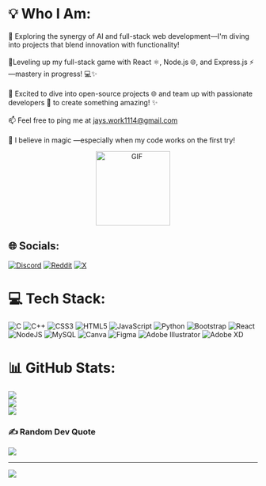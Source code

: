 # 💡 Who I Am:
🔭 Exploring the synergy of AI and full-stack web development—I'm diving into projects that blend innovation with functionality!<br><br>🌱Leveling up my full-stack game with React ⚛️, Node.js 🌐, and Express.js ⚡—mastery in progress! 💻✨<br><br>🚀 Excited to dive into open-source projects 🌐 and team up with passionate developers 🤝 to create something amazing! ✨<br><br>📫 Feel free to ping me at jays.work1114@gmail.com<br><br>🌟 I believe in magic —especially when my code works on the first try!

<p align="center"> <img 
  src="https://camo.githubusercontent.com/9939f57a40461f1f7d5ee9c81e8f4634eb6a9339f5a3ced15f2ce471bb18b49b/68747470733a2f2f6d656469612e67697068792e636f6d2f6d656469612f4d3967624264396e6244724f5475314d71782f67697068792e676966" 
  alt="GIF" 
  style="width: 150px; height: auto;" 
/> </p>

## 🌐 Socials:
[![Discord](https://img.shields.io/badge/Discord-%237289DA.svg?logo=discord&logoColor=white)](https://discord.gg/ryts3jru) [![Reddit](https://img.shields.io/badge/Reddit-%23FF4500.svg?logo=Reddit&logoColor=white)](https://reddit.com/user/Jayded_soul) [![X](https://img.shields.io/badge/X-black.svg?logo=X&logoColor=white)](https://x.com/@Syncjay114) 

# 💻 Tech Stack:
![C](https://img.shields.io/badge/c-%2300599C.svg?style=plastic&logo=c&logoColor=white) ![C++](https://img.shields.io/badge/c++-%2300599C.svg?style=plastic&logo=c%2B%2B&logoColor=white) ![CSS3](https://img.shields.io/badge/css3-%231572B6.svg?style=plastic&logo=css3&logoColor=white) ![HTML5](https://img.shields.io/badge/html5-%23E34F26.svg?style=plastic&logo=html5&logoColor=white) ![JavaScript](https://img.shields.io/badge/javascript-%23323330.svg?style=plastic&logo=javascript&logoColor=%23F7DF1E) ![Python](https://img.shields.io/badge/python-3670A0?style=plastic&logo=python&logoColor=ffdd54) ![Bootstrap](https://img.shields.io/badge/bootstrap-%238511FA.svg?style=plastic&logo=bootstrap&logoColor=white) ![React](https://img.shields.io/badge/react-%2320232a.svg?style=plastic&logo=react&logoColor=%2361DAFB) ![NodeJS](https://img.shields.io/badge/node.js-6DA55F?style=plastic&logo=node.js&logoColor=white) ![MySQL](https://img.shields.io/badge/mysql-4479A1.svg?style=plastic&logo=mysql&logoColor=white) ![Canva](https://img.shields.io/badge/Canva-%2300C4CC.svg?style=plastic&logo=Canva&logoColor=white) ![Figma](https://img.shields.io/badge/figma-%23F24E1E.svg?style=plastic&logo=figma&logoColor=white) ![Adobe Illustrator](https://img.shields.io/badge/adobe%20illustrator-%23FF9A00.svg?style=plastic&logo=adobe%20illustrator&logoColor=white) ![Adobe XD](https://img.shields.io/badge/Adobe%20XD-470137?style=plastic&logo=Adobe%20XD&logoColor=#FF61F6)
# 📊 GitHub Stats:
![](https://github-readme-stats.vercel.app/api?username=j-xingh&theme=transparent&hide_border=false&include_all_commits=false&count_private=false)<br/>
![](https://github-readme-streak-stats.herokuapp.com/?user=j-xingh&theme=transparent&hide_border=false)<br/>
![](https://github-readme-stats.vercel.app/api/top-langs/?username=j-xingh&theme=transparent&hide_border=false&include_all_commits=false&count_private=false&layout=compact)

### ✍️ Random Dev Quote
![](https://quotes-github-readme.vercel.app/api?type=horizontal&theme=tokyonight)

---
[![](https://visitcount.itsvg.in/api?id=j-xingh&icon=1&color=6)](https://visitcount.itsvg.in)

